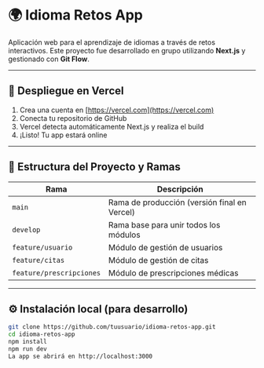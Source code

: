 # 🌍 Idioma Retos App

Aplicación web para el aprendizaje de idiomas a través de retos interactivos. Este proyecto fue desarrollado en grupo utilizando **Next.js** y gestionado con **Git Flow**.

---

## 🚀 Despliegue en Vercel

1. Crea una cuenta en [https://vercel.com](https://vercel.com)
2. Conecta tu repositorio de GitHub
3. Vercel detecta automáticamente Next.js y realiza el build
4. ¡Listo! Tu app estará online

---

## 🧩 Estructura del Proyecto y Ramas

| Rama | Descripción |
|------|-------------|
| `main` | Rama de producción (versión final en Vercel) |
| `develop` | Rama base para unir todos los módulos |
| `feature/usuario` | Módulo de gestión de usuarios |
| `feature/citas` | Módulo de gestión de citas |
| `feature/prescripciones` | Módulo de prescripciones médicas |

---

## ⚙️ Instalación local (para desarrollo)

```bash
git clone https://github.com/tuusuario/idioma-retos-app.git
cd idioma-retos-app
npm install
npm run dev
La app se abrirá en http://localhost:3000
